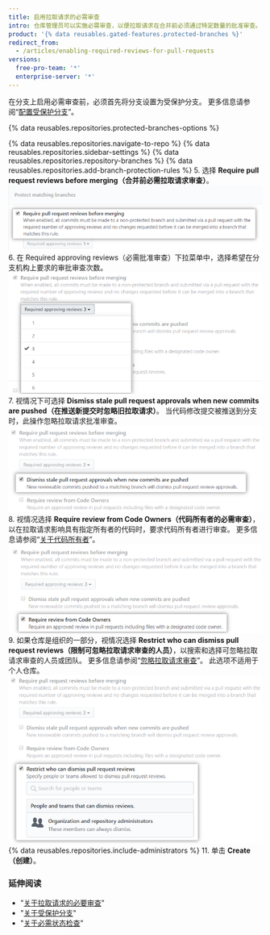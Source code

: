 ```yaml
---
title: 启用拉取请求的必需审查
intro: 仓库管理员可以实施必需审查，以便拉取请求在合并前必须通过特定数量的批准审查。
product: '{% data reusables.gated-features.protected-branches %}'
redirect_from:
  - /articles/enabling-required-reviews-for-pull-requests
versions:
  free-pro-team: '*'
  enterprise-server: '*'
---
```


在分支上启用必需审查前，必须首先将分支设置为受保护分支。 更多信息请参阅“[配置受保护分支](/github/administering-a-repository/configuring-protected-branches)”。

{% data reusables.repositories.protected-branches-options %}

{% data reusables.repositories.navigate-to-repo %}
{% data reusables.repositories.sidebar-settings %}
{% data reusables.repositories.repository-branches %}
{% data reusables.repositories.add-branch-protection-rules %}
5. 选择 **Require pull request reviews before merging（合并前必需拉取请求审查）**。 ![拉取请求审查限制复选框](/assets/images/help/repository/PR-reviews-required.png)
6. 在 Required approving reviews（必需批准审查）下拉菜单中，选择希望在分支机构上要求的审批审查次数。 ![用于选择必需审查批准数量的下拉菜单](/assets/images/help/repository/number-of-required-review-approvals.png)
7. 视情况下可选择 **Dismiss stale pull request approvals when new commits are pushed（在推送新提交时忽略旧拉取请求）**。 当代码修改提交被推送到分支时，此操作忽略拉取请求批准审查。 ![在推送新提交时，关闭旧拉取请求批准的复选框](/assets/images/help/repository/PR-reviews-required-dismiss-stale.png)
8. 视情况选择 **Require review from Code Owners（代码所有者的必需审查）**，以在拉取请求影响具有指定所有者的代码时，要求代码所有者进行审查。 更多信息请参阅“[关于代码所有者](/github/creating-cloning-and-archiving-repositories/about-code-owners)”。 ![代码所有者的必需审查](/assets/images/help/repository/PR-review-required-code-owner.png)
9. 如果仓库是组织的一部分，视情况选择 **Restrict who can dismiss pull request reviews（限制可忽略拉取请求审查的人员）**，以搜索和选择可忽略拉取请求审查的人员或团队。 更多信息请参阅“[忽略拉取请求审查](/github/collaborating-with-issues-and-pull-requests/dismissing-a-pull-request-review)”。 此选项不适用于个人仓库。 ![限制可以忽略拉取请求审查的人员复选框](/assets/images/help/repository/PR-review-required-dismissals.png)
{% data reusables.repositories.include-administrators %}
11. 单击 **Create（创建）**。

### 延伸阅读

- "[关于拉取请求的必要审查](/github/administering-a-repository/about-required-reviews-for-pull-requests)"
- "[关于受保护分支](/github/administering-a-repository/about-protected-branches)"
- "[关于必需状态检查](/github/administering-a-repository/about-required-status-checks)"

